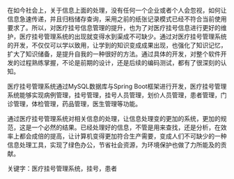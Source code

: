 在如今社会上，关于信息上面的处理，没有任何一个企业或者个人会忽视，如何让信息急速传递，并且归档储存查询，采用之前的纸张记录模式已经不符合当前使用要求了。所以，对医疗挂号信息管理的提升，也为了对医疗挂号信息进行更好的维护，医疗挂号管理系统的出现就变得水到渠成不可缺少。通过对医疗挂号管理系统的开发，不仅仅可以学以致用，让学到的知识变成成果出现，也强化了知识记忆，扩大了知识储备，是提升自我的一种很好的方法。通过具体的开发，对整个软件开发的过程熟练掌握，不论是前期的设计，还是后续的编码测试，都有了很深刻的认知。

医疗挂号管理系统通过MySQL数据库与Spring Boot框架进行开发，医疗挂号管理系统能够实现病例管理，挂号管理，挂号人员管理，划价人员管理，患者管理，门诊管理，体检管理，药品管理，医生管理等功能。

通过医疗挂号管理系统对相关信息的处理，让信息处理变的更加的系统，更加的规范，这是一个必然的结果。已经处理好的信息，不管是用来查找，还是分析，在效率上都会成倍的提高，让计算机变得更加符合生产需要，变成人们不可缺少的一种信息处理工具，实现了绿色办公，节省社会资源，为环境保护也做了力所能及的贡献。

关键字：医疗挂号管理系统，挂号，患者
